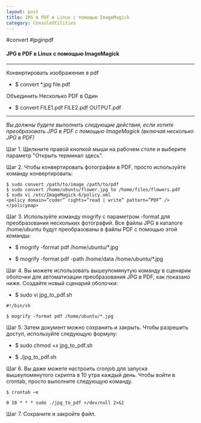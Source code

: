 ```yaml
---
layout: post
title: JPG в PDF в Linux с помощью ImageMagick
category: ConsoleUtilities
---
```


#convert #jpginpdf

#### JPG в PDF в Linux с помощью ImageMagick

---

Конвертировать изображение в pdf

- $ convert *.jpg file.pdf

Объединить Несколько PDF в Один

- $ convert FILE1.pdf FILE2.pdf OUTPUT.pdf

---

*Вы должны будете выполнить следующие действия, если хотите преобразовать JPG в PDF с помощью ImageMagick (включая несколько JPG в PDF)*

Шаг 1. Щелкните правой кнопкой мыши на рабочем столе и выберите параметр "Открыть терминал здесь".

Шаг 2. Чтобы конвертировать фотографии в PDF, просто используйте команду конвертировать:
```
$ sudo convert /path/to/image /path/to/pdf
$ sudo convert /home/ubuntu/flower.jpg to /home/files/flowers.pdf
$ sudo vi /etc/ImageMagick-6/policy.xml
<policy domain=”coder” rights=”read | write” pattern=”PDF” />
</policymap>
```
Шаг 3. Используйте команду mogrify с параметром -format для преобразования нескольких фотографий. Все файлы JPG в каталоге /home/ubuntu будут преобразованы в файлы PDF с помощью этой команды:

- $ mogrify -format pdf /home/ubuntu/*.jpg

- $ mogrify -format pdf -path /home/data /home/ubuntu/*.jpg

Шаг 4. Вы можете использовать вышеупомянутую команду в сценарии оболочки для автоматизации преобразования JPG в PDF, как показано ниже. Создайте новый сценарий оболочки:

- $ sudo vi jpg_to_pdf.sh
```
#!/bin/sh

$ mogrify -format pdf /home/ubuntu/*.jpg
```
Шаг 5. Затем документ можно сохранить и закрыть. Чтобы разрешить доступ, используйте следующую формулу:

- $ sudo chmod +x jpg_to_pdf.sh

- $ ./jpg_to_pdf.sh

Шаг 6. Вы даже можете настроить cronjob для запуска вышеупомянутого скрипта в 10 утра каждый день. Чтобы войти в crontab, просто выполните следующую команду.
```
$ crontab –e

0 10 * * * sudo ./jpg_to_pdf >/dev/null 2>&1
```
Шаг 7. Сохраните и закройте файл.
